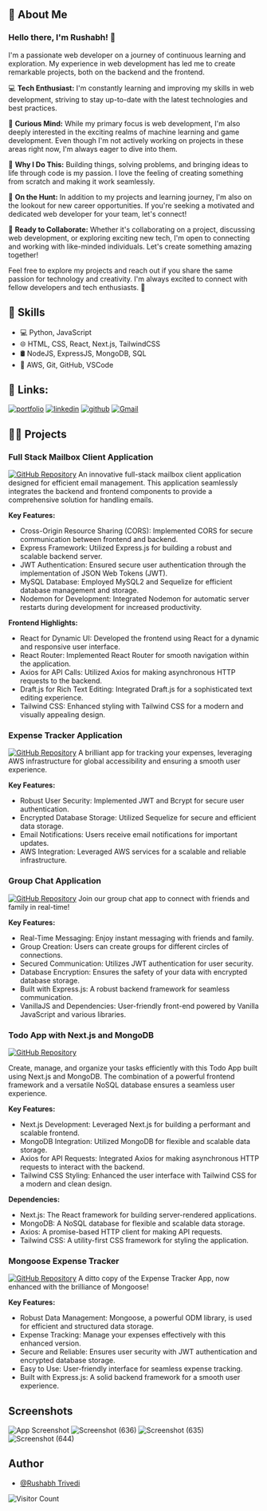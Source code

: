 ## 🚀 About Me

### Hello there, I'm Rushabh! 👋

I'm a passionate web developer on a journey of continuous learning and exploration. My experience in web development has led me to create remarkable projects, both on the backend and the frontend.

💻 **Tech Enthusiast:** I'm constantly learning and improving my skills in web development, striving to stay up-to-date with the latest technologies and best practices.

🧠 **Curious Mind:** While my primary focus is web development, I'm also deeply interested in the exciting realms of machine learning and game development. Even though I'm not actively working on projects in these areas right now, I'm always eager to dive into them.

🌟 **Why I Do This:** Building things, solving problems, and bringing ideas to life through code is my passion. I love the feeling of creating something from scratch and making it work seamlessly.

👔 **On the Hunt:** In addition to my projects and learning journey, I'm also on the lookout for new career opportunities. If you're seeking a motivated and dedicated web developer for your team, let's connect!

🚀 **Ready to Collaborate:** Whether it's collaborating on a project, discussing web development, or exploring exciting new tech, I'm open to connecting and working with like-minded individuals. Let's create something amazing together!

Feel free to explore my projects and reach out if you share the same passion for technology and creativity. I'm always excited to connect with fellow developers and tech enthusiasts. 🚀

## 🔧 Skills

- 💻 Python, JavaScript
- 🌐 HTML, CSS, React, Next.js, TailwindCSS
- 🛢️ NodeJS, ExpressJS, MongoDB, SQL
- 🚀 AWS, Git, GitHub, VSCode

## 🔗 Links:

[![portfolio](https://img.shields.io/badge/my_portfolio-000?style=for-the-badge&logo=ko-fi&logoColor=white)](https://katherineoelsner.com/)
[![linkedin](https://img.shields.io/badge/linkedin-0A66C2?style=for-the-badge&logo=linkedin&logoColor=white)](https://www.linkedin.com/in/trivedirushabh/)
[![github](https://img.shields.io/badge/github-000?style=for-the-badge&logo=github&logoColor=white)](https://github.com/rushabhT3)
[![Gmail](https://img.shields.io/badge/Gmail-D14836?style=for-the-badge&logo=gmail&logoColor=white)](mailto:rushabhtrivedi03@gmail.com)

## 👨‍💻 Projects

### Full Stack Mailbox Client Application
[![GitHub Repository](https://img.shields.io/badge/GitHub-Repository-000?style=for-the-badge&logo=github&logoColor=white)](https://github.com/rushabhT3/mailBoxClientReact)
An innovative full-stack mailbox client application designed for efficient email management. This application seamlessly integrates the backend and frontend components to provide a comprehensive solution for handling emails.

**Key Features:**
- Cross-Origin Resource Sharing (CORS): Implemented CORS for secure communication between frontend and backend.
- Express Framework: Utilized Express.js for building a robust and scalable backend server.
- JWT Authentication: Ensured secure user authentication through the implementation of JSON Web Tokens (JWT).
- MySQL Database: Employed MySQL2 and Sequelize for efficient database management and storage.
- Nodemon for Development: Integrated Nodemon for automatic server restarts during development for increased productivity.

**Frontend Highlights:**
- React for Dynamic UI: Developed the frontend using React for a dynamic and responsive user interface.
- React Router: Implemented React Router for smooth navigation within the application.
- Axios for API Calls: Utilized Axios for making asynchronous HTTP requests to the backend.
- Draft.js for Rich Text Editing: Integrated Draft.js for a sophisticated text editing experience.
- Tailwind CSS: Enhanced styling with Tailwind CSS for a modern and visually appealing design.

### Expense Tracker Application
[![GitHub Repository](https://img.shields.io/badge/GitHub-Repository-000?style=for-the-badge&logo=github&logoColor=white)](https://github.com/rushabhT3/node.js/tree/main/Express.Js/AWSapp)
A brilliant app for tracking your expenses, leveraging AWS infrastructure for global accessibility and ensuring a smooth user experience.

**Key Features:**
- Robust User Security: Implemented JWT and Bcrypt for secure user authentication.
- Encrypted Database Storage: Utilized Sequelize for secure and efficient data storage.
- Email Notifications: Users receive email notifications for important updates.
- AWS Integration: Leveraged AWS services for a scalable and reliable infrastructure.

### Group Chat Application
[![GitHub Repository](https://img.shields.io/badge/GitHub-Repository-000?style=for-the-badge&logo=github&logoColor=white)](https://github.com/rushabhT3/ChatApp)
Join our group chat app to connect with friends and family in real-time!

**Key Features:**
- Real-Time Messaging: Enjoy instant messaging with friends and family.
- Group Creation: Users can create groups for different circles of connections.
- Secured Communication: Utilizes JWT authentication for user security.
- Database Encryption: Ensures the safety of your data with encrypted database storage.
- Built with Express.js: A robust backend framework for seamless communication.
- VanillaJS and Dependencies: User-friendly front-end powered by Vanilla JavaScript and various libraries.

### Todo App with Next.js and MongoDB
[![GitHub Repository](https://img.shields.io/badge/GitHub-Repository-000?style=for-the-badge&logo=github&logoColor=white)](https://github.com/rushabhT3/nextjs-todo-app)

Create, manage, and organize your tasks efficiently with this Todo App built using Next.js and MongoDB. The combination of a powerful frontend framework and a versatile NoSQL database ensures a seamless user experience.

**Key Features:**
- Next.js Development: Leveraged Next.js for building a performant and scalable frontend.
- MongoDB Integration: Utilized MongoDB for flexible and scalable data storage.
- Axios for API Requests: Integrated Axios for making asynchronous HTTP requests to interact with the backend.
- Tailwind CSS Styling: Enhanced the user interface with Tailwind CSS for a modern and clean design.

**Dependencies:**
- Next.js: The React framework for building server-rendered applications.
- MongoDB: A NoSQL database for flexible and scalable data storage.
- Axios: A promise-based HTTP client for making API requests.
- Tailwind CSS: A utility-first CSS framework for styling the application.

### Mongoose Expense Tracker
[![GitHub Repository](https://img.shields.io/badge/GitHub-Repository-000?style=for-the-badge&logo=github&logoColor=white)](https://github.com/rushabhT3/mongoose-Expense-Tracker)
A ditto copy of the Expense Tracker App, now enhanced with the brilliance of Mongoose!

**Key Features:**
- Robust Data Management: Mongoose, a powerful ODM library, is used for efficient and structured data storage.
- Expense Tracking: Manage your expenses effectively with this enhanced version.
- Secure and Reliable: Ensures user security with JWT authentication and encrypted database storage.
- Easy to Use: User-friendly interface for seamless expense tracking.
- Built with Express.js: A solid backend framework for a smooth user experience.

## Screenshots

![App Screenshot](https://github.com/rushabhT3/rushabhT3/assets/41021094/90cd65ac-f3c9-4ad5-888b-72e882f5b524)
![Screenshot (636)](https://github.com/rushabhT3/rushabhT3/assets/41021094/4fe83714-1ccd-413c-944c-e31bf7888f28)
![Screenshot (635)](https://github.com/rushabhT3/rushabhT3/assets/41021094/011799f2-f87f-496d-8176-bf6a07000ce3)
![Screenshot (644)](https://github.com/rushabhT3/rushabhT3/assets/41021094/23e1698c-5bfe-47ca-858e-3076d6f0baae)


## Author

- [@Rushabh Trivedi](https://github.com/rushabhT3)

![Visitor Count](https://profile-counter.glitch.me/your-username/count.svg)
